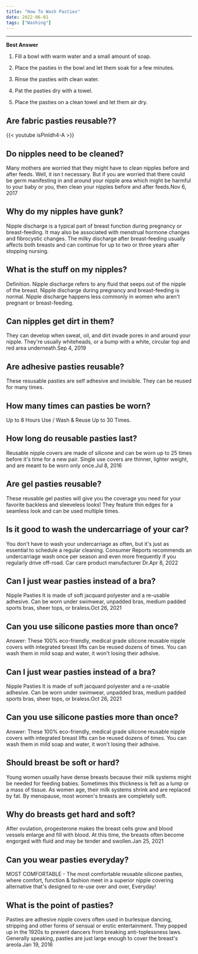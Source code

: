 ```yaml
---
title: "How To Wash Pasties"
date: 2022-06-01
tags: ["Washing"]
---
```


---
**Best Answer**


1. Fill a bowl with warm water and a small amount of soap.

2. Place the pasties in the bowl and let them soak for a few minutes.

3. Rinse the pasties with clean water.

4. Pat the pasties dry with a towel.

5. Place the pasties on a clean towel and let them air dry.

## Are fabric pasties reusable??

{{< youtube isPinldh4-A >}}

## Do nipples need to be cleaned?
Many mothers are worried that they might have to clean nipples before and after feeds. Well, it isn t necessary. But if you are worried that there could be germ manifesting in and around your nipple area which might be harmful to your baby or you, then clean your nipples before and after feeds.Nov 6, 2017

## Why do my nipples have gunk?
Nipple discharge is a typical part of breast function during pregnancy or breast-feeding. It may also be associated with menstrual hormone changes and fibrocystic changes. The milky discharge after breast-feeding usually affects both breasts and can continue for up to two or three years after stopping nursing.

## What is the stuff on my nipples?
Definition. Nipple discharge refers to any fluid that seeps out of the nipple of the breast. Nipple discharge during pregnancy and breast-feeding is normal. Nipple discharge happens less commonly in women who aren't pregnant or breast-feeding.

## Can nipples get dirt in them?
They can develop when sweat, oil, and dirt invade pores in and around your nipple. They're usually whiteheads, or a bump with a white, circular top and red area underneath.Sep 4, 2019

## Are adhesive pasties reusable?
These resusable pasties are self adhesive and invisible. They can be reused for many times.

## How many times can pasties be worn?
Up to 8 Hours Use / Wash & Reuse Up to 30 Times.

## How long do reusable pasties last?
Reusable nipple covers are made of silicone and can be worn up to 25 times before it's time for a new pair. Single use covers are thinner, lighter weight, and are meant to be worn only once.Jul 8, 2016

## Are gel pasties reusable?
These reusable gel pasties will give you the coverage you need for your favorite backless and sleeveless looks! They feature thin edges for a seamless look and can be used multiple times.

## Is it good to wash the undercarriage of your car?
You don't have to wash your undercarriage as often, but it's just as essential to schedule a regular cleaning. Consumer Reports recommends an undercarriage wash once per season and even more frequently if you regularly drive off-road. Car care product manufacturer Dr.Apr 8, 2022

## Can I just wear pasties instead of a bra?
Nipple Pasties It is made of soft jacquard polyester and a re-usable adhesive. Can be worn under swimwear, unpadded bras, medium padded sports bras, sheer tops, or braless.Oct 26, 2021

## Can you use silicone pasties more than once?
Answer: These 100% eco-friendly, medical grade silicone reusable nipple covers with integrated breast lifts can be reused dozens of times. You can wash them in mild soap and water, it won't losing their adhsive.

## Can I just wear pasties instead of a bra?
Nipple Pasties It is made of soft jacquard polyester and a re-usable adhesive. Can be worn under swimwear, unpadded bras, medium padded sports bras, sheer tops, or braless.Oct 26, 2021

## Can you use silicone pasties more than once?
Answer: These 100% eco-friendly, medical grade silicone reusable nipple covers with integrated breast lifts can be reused dozens of times. You can wash them in mild soap and water, it won't losing their adhsive.

## Should breast be soft or hard?
Young women usually have dense breasts because their milk systems might be needed for feeding babies. Sometimes this thickness is felt as a lump or a mass of tissue. As women age, their milk systems shrink and are replaced by fat. By menopause, most women's breasts are completely soft.

## Why do breasts get hard and soft?
After ovulation, progesterone makes the breast cells grow and blood vessels enlarge and fill with blood. At this time, the breasts often become engorged with fluid and may be tender and swollen.Jan 25, 2021

## Can you wear pasties everyday?
MOST COMFORTABLE - The most comfortable reusable silicone pasties, where comfort, function & fashion meet in a superior nipple covering alternative that's designed to re-use over and over, Everyday!

## What is the point of pasties?
Pasties are adhesive nipple covers often used in burlesque dancing, stripping and other forms of sensual or erotic entertainment. They popped up in the 1920s to prevent dancers from breaking anti-toplessness laws. Generally speaking, pasties are just large enough to cover the breast's areola.Jan 19, 2016

